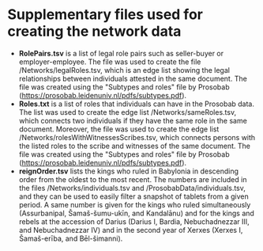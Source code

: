 # Supplementary files used for creating the network data

- **RolePairs.tsv** is a list of legal role pairs such as seller-buyer or employer-employee. The file was used to create the file /Networks/legalRoles.tsv, which is an edge list showing the legal relationships between individuals attested in the same document. The file was created using the "Subtypes and roles" file by Prosobab (https://prosobab.leidenuniv.nl/pdfs/subtypes.pdf).
- **Roles.txt** is a list of roles that individuals can have in the Prosobab data. The list was used to create the edge list /Networks/sameRoles.tsv, which connects two individuals if they have the same role in the same document. Moreover, the file was used to create the edge list /Networks/rolesWithWitnessesScribes.tsv, which connects persons with the listed roles to the scribe and witnesses of the same document. The file was created using the "Subtypes and roles" file by Prosobab (https://prosobab.leidenuniv.nl/pdfs/subtypes.pdf).
- **reignOrder.tsv** lists the kings who ruled in Babylonia in descending order from the oldest to the most recent. The numbers are included in the files /Networks/individuals.tsv and /ProsobabData/individuals.tsv, and they can be used to easily filter a snapshot of tablets from a given period. A same number is given for the kings who ruled simultaneously (Assurbanipal, Šamaš-šumu-ukīn, and Kandalānu) and for the kings and rebels at the accession of Darius (Darius I, Bardia, Nebuchadnezzar III, and Nebuchadnezzar IV) and in the second year of Xerxes (Xerxes I, Šamaš-erība, and Bēl-šimanni).
